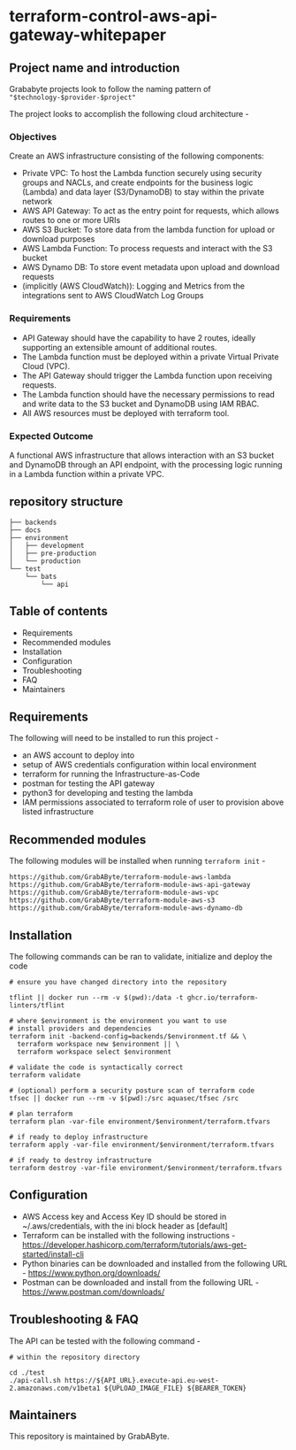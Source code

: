 # terraform-control-aws-api-gateway-whitepaper

## Project name and introduction

Grababyte projects look to follow the naming pattern of `"$technology-$provider-$project"`

The project looks to accomplish the following cloud architecture -

### Objectives

Create an AWS infrastructure consisting of the following components:

- Private VPC: To host the Lambda function securely using security groups and NACLs, and create endpoints for the business logic (Lambda) and data layer (S3/DynamoDB) to stay within the private network
- AWS API Gateway: To act as the entry point for requests, which allows routes to one or more URIs
- AWS S3 Bucket: To store data from the lambda function for upload or download purposes
- AWS Lambda Function: To process requests and interact with the S3 bucket
- AWS Dynamo DB: To store event metadata upon upload and download requests
- (implicitly (AWS CloudWatch)): Logging and Metrics from the integrations sent to AWS CloudWatch Log Groups

### Requirements

- API Gateway should have the capability to have 2 routes, ideally supporting an extensible amount of additional routes.
- The Lambda function must be deployed within a private Virtual Private Cloud (VPC).
- The API Gateway should trigger the Lambda function upon receiving requests.
- The Lambda function should have the necessary permissions to read and write data to
the S3 bucket and DynamoDB using IAM RBAC.
- All AWS resources must be deployed with terraform tool.

### Expected Outcome

A functional AWS infrastructure that allows interaction with an S3 bucket and DynamoDB through an API
endpoint, with the processing logic running in a Lambda function within a private VPC.

## repository structure

```
├── backends
├── docs
├── environment
│   ├── development
│   ├── pre-production
│   └── production
└── test
    └── bats
        └── api
```

## Table of contents

- Requirements
- Recommended modules
- Installation
- Configuration
- Troubleshooting
- FAQ
- Maintainers

## Requirements

The following will need to be installed to run this project -

- an AWS account to deploy into 
- setup of AWS credentials configuration within local environment
- terraform for running the Infrastructure-as-Code
- postman for testing the API gateway
- python3 for developing and testing the lambda
- IAM permissions associated to terraform role of user to provision above listed infrastructure

## Recommended modules

The following modules will be installed when running `terraform init` -

```
https://github.com/GrabAByte/terraform-module-aws-lambda
https://github.com/GrabAByte/terraform-module-aws-api-gateway
https://github.com/GrabAByte/terraform-module-aws-vpc
https://github.com/GrabAByte/terraform-module-aws-s3
https://github.com/GrabAByte/terraform-module-aws-dynamo-db
```

## Installation

The following commands can be ran to validate, initialize and deploy the code

```
# ensure you have changed directory into the repository

tflint || docker run --rm -v $(pwd):/data -t ghcr.io/terraform-linters/tflint

# where $environment is the environment you want to use
# install providers and dependencies
terraform init -backend-config=backends/$environment.tf && \
  terraform workspace new $environment || \
  terraform workspace select $environment

# validate the code is syntactically correct
terraform validate

# (optional) perform a security posture scan of terraform code
tfsec || docker run --rm -v $(pwd):/src aquasec/tfsec /src

# plan terraform
terraform plan -var-file environment/$environment/terraform.tfvars

# if ready to deploy infrastructure
terraform apply -var-file environment/$environment/terraform.tfvars

# if ready to destroy infrastructure
terraform destroy -var-file environment/$environment/terraform.tfvars
```

## Configuration

- AWS Access key and Access Key ID should be stored in ~/.aws/credentials, with the ini block header as [default]
- Terraform can be installed with the following instructions - https://developer.hashicorp.com/terraform/tutorials/aws-get-started/install-cli
- Python binaries can be downloaded and installed from the following URL - https://www.python.org/downloads/
- Postman can be downloaded and install from the following URL - https://www.postman.com/downloads/

## Troubleshooting & FAQ

The API can be tested with the following command -

```
# within the repository directory

cd ./test
./api-call.sh https://${API_URL}.execute-api.eu-west-2.amazonaws.com/v1beta1 ${UPLOAD_IMAGE_FILE} ${BEARER_TOKEN}
```

## Maintainers

This repository is maintained by GrabAByte.

